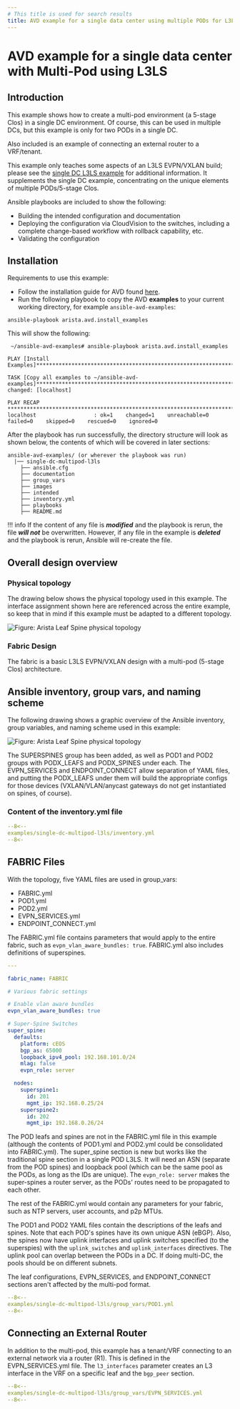 ```yaml
---
# This title is used for search results
title: AVD example for a single data center using multiple PODs for L3LS
---
```

<!--
  ~ Copyright (c) 2023-2024 Arista Networks, Inc.
  ~ Use of this source code is governed by the Apache License 2.0
  ~ that can be found in the LICENSE file.
  -->

# AVD example for a single data center with Multi-Pod using L3LS

## Introduction

This example shows how to create a multi-pod environment (a 5-stage Clos) in a single DC environment. Of course, this can be used in multiple DCs, but this example is only for two PODs in a single DC.

Also included is an example of connecting an external router to a VRF/tenant.

This example only teaches some aspects of an L3LS EVPN/VXLAN build; please see the [single DC L3LS example](../single-dc-l3ls/README.md) for additional information. It supplements the single DC example, concentrating on the unique elements of multiple PODs/5-stage Clos.

Ansible playbooks are included to show the following:

- Building the intended configuration and documentation
- Deploying the configuration via CloudVision to the switches, including a complete change-based workflow with rollback capability, etc.
- Validating the configuration

## Installation

Requirements to use this example:

- Follow the installation guide for AVD found [here](../../docs/installation/collection-installation.md).
- Run the following playbook to copy the AVD **examples** to your current working directory, for example `ansible-avd-examples`:

`ansible-playbook arista.avd.install_examples`

This will show the following:

```shell
 ~/ansible-avd-examples# ansible-playbook arista.avd.install_examples

PLAY [Install Examples]***************************************************************************************************************************************************************************************************************************************************************

TASK [Copy all examples to ~/ansible-avd-examples]*****************************************************************************************************************************************************
changed: [localhost]

PLAY RECAP
****************************************************************************************************************************************************************************************************************************************************************************
localhost                  : ok=1    changed=1    unreachable=0    failed=0    skipped=0    rescued=0    ignored=0
```

After the playbook has run successfully, the directory structure will look as shown below, the contents of which will be covered in later sections:

```shell
ansible-avd-examples/ (or wherever the playbook was run)
  |── single-dc-multipod-l3ls
    ├── ansible.cfg
    ├── documentation
    ├── group_vars
    ├── images
    ├── intended
    ├── inventory.yml
    ├── playbooks
    ├── README.md
```

!!! info
    If the content of any file is ***modified*** and the playbook is rerun, the file ***will not*** be overwritten. However, if any file in the example is ***deleted*** and the playbook is rerun, Ansible will re-create the file.

## Overall design overview

### Physical topology

The drawing below shows the physical topology used in this example. The interface assignment shown here are referenced across the entire example, so keep that in mind if this example must be adapted to a different topology.

![Figure: Arista Leaf Spine physical topology](images/l3ls-multipod.svg)

### Fabric Design

The fabric is a basic L3LS EVPN/VXLAN design with a multi-pod (5-stage Clos) architecture.

## Ansible inventory, group vars, and naming scheme

The following drawing shows a graphic overview of the Ansible inventory, group variables, and naming scheme used in this example:

![Figure: Arista Leaf Spine physical topology](images/inventory.svg)

The SUPERSPINES group has been added, as well as POD1 and POD2 groups with PODX_LEAFS and PODX_SPINES under each. The EVPN_SERVICES and ENDPOINT_CONNECT allow separation of YAML files, and putting the PODX_LEAFS under them will build the appropriate configs for those devices (VXLAN/VLAN/anycast gateways do not get instantiated on spines, of course).

### Content of the inventory.yml file

```yaml title="inventory.yml"
--8<--
examples/single-dc-multipod-l3ls/inventory.yml
--8<-
```

## FABRIC Files

With the topology, five YAML files are used in group_vars:

- FABRIC.yml
- POD1.yml
- POD2.yml
- EVPN_SERVICES.yml
- ENDPOINT_CONNECT.yml

The FABRIC.yml file contains parameters that would apply to the entire fabric, such as `evpn_vlan_aware_bundles: true`. FABRIC.yml also includes definitions of superspines.

```yaml title="FABRIC.yml"
---

fabric_name: FABRIC

# Various fabric settings

# Enable vlan aware bundles
evpn_vlan_aware_bundles: true

# Super-Spine Switches
super_spine:
  defaults:
    platform: cEOS
    bgp_as: 65000
    loopback_ipv4_pool: 192.168.101.0/24
    mlag: false
    evpn_role: server

  nodes:
    superspine1:
      id: 201
      mgmt_ip: 192.168.0.25/24
    superspine2:
      id: 202
      mgmt_ip: 192.168.0.26/24
```

The POD leafs and spines are not in the FABRIC.yml file in this example (although the contents of POD1.yml and POD2.yml could be consolidated into FABRIC.yml). The super_spine section is new but works like the traditional spine section in a single POD L3LS. It will need an ASN (separate from the POD spines) and loopback pool (which can be the same pool as the PODs, as long as the IDs are unique). The `evpn_role: server` makes the super-spines a router server, as the PODs' routes need to be propagated to each other.

The rest of the FABRIC.yml would contain any parameters for your fabric, such as NTP servers, user accounts, and p2p MTUs.

The POD1 and POD2 YAML files contain the descriptions of the leafs and spines. Note that each POD's spines have its own unique ASN (eBGP). Also, the spines now have uplink interfaces and uplink switches specified (to the superspies) with the `uplink_switches` and `uplink_interfaces` directives. The uplink pool can overlap between the PODs in a DC. If doing multi-DC, the pools should be on different subnets.

The leaf configurations, EVPN_SERVICES, and ENDPOINT_CONNECT sections aren't affected by the multi-pod format.

```yaml title="POD1.yml"
--8<--
examples/single-dc-multipod-l3ls/group_vars/POD1.yml
--8<-
```

## Connecting an External Router

In addition to the multi-pod, this example has a tenant/VRF connecting to an external network via a router (R1). This is defined in the EVPN_SERVICES.yml file. The `l3_interfaces` parameter creates an L3 interface in the VRF on a specific leaf and the `bgp_peer` section.

```yaml title="EVPN_SERVICES.yml"
--8<--
examples/single-dc-multipod-l3ls/group_vars/EVPN_SERVICES.yml
--8<--
```
